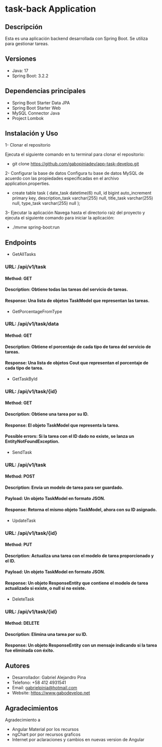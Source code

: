 # task-back Application

## Descripción

Esta es una aplicación backend desarrollada con Spring Boot. Se utiliza para gestionar tareas.

## Versiones

- Java: 17
- Spring Boot: 3.2.2

## Dependencias principales

- Spring Boot Starter Data JPA
- Spring Boot Starter Web
- MySQL Connector Java
- Project Lombok

## Instalación y Uso

1- Clonar el repositorio

Ejecuta el siguiente comando en tu terminal para clonar el repositorio:

- git clone https://github.com/gabopiniadev/app-task-develop.git

2- Configurar la base de datos Configura tu base de datos MySQL de acuerdo con las propiedades especificadas en el archivo application.properties.

- create table task
  (
  date_task        datetime(6)  null,
  id               bigint auto_increment
  primary key,
  description_task varchar(255) null,
  title_task       varchar(255) null,
  type_task        varchar(255) null
  );

3- Ejecutar la aplicación Navega hasta el directorio raíz del proyecto y ejecuta el siguiente comando para iniciar la aplicación:

- ./mvnw spring-boot:run


## Endpoints

- GetAllTasks

### URL: /api/v1/task
#### Method: GET
#### Description: Obtiene todas las tareas del servicio de tareas.
#### Response: Una lista de objetos TaskModel que representan las tareas.


- GetPorcentageFromType
### URL: /api/v1/task/data
#### Method: GET
#### Description: Obtiene el porcentaje de cada tipo de tarea del servicio de tareas.
#### Response: Una lista de objetos Cout que representan el porcentaje de cada tipo de tarea.


- GetTaskById
### URL: /api/v1/task/{id}
#### Method: GET
#### Description: Obtiene una tarea por su ID.
#### Response: El objeto TaskModel que representa la tarea.
#### Possible errors: Si la tarea con el ID dado no existe, se lanza un EntityNotFoundException.


- SendTask
### URL: /api/v1/task
#### Method: POST
#### Description: Envia un modelo de tarea para ser guardado.
#### Payload: Un objeto TaskModel en formato JSON.
#### Response: Retorna el mismo objeto TaskModel, ahora con su ID asignado.


- UpdateTask
### URL: /api/v1/task/{id}
#### Method: PUT
#### Description: Actualiza una tarea con el modelo de tarea proporcionado y el ID.
#### Payload: Un objeto TaskModel en formato JSON.
#### Response: Un objeto ResponseEntity que contiene el modelo de tarea actualizado si existe, o null si no existe.


- DeleteTask
### URL: /api/v1/task/{id}
#### Method: DELETE
#### Description: Elimina una tarea por su ID.
#### Response: Un objeto ResponseEntity con un mensaje indicando si la tarea fue eliminada con éxito.



## Autores

- Desarrollador: Gabriel Alejandro Pina
- Telefono: +58 412 4931541
- Email: gabrielpinia@hotmail.com
- Website: https://www.gabodevelop.net

## Agradecimientos

Agradecimiento a

- Angular Material por los recursos
- ngChart por por recursos graficos
- Internet por aclaraciones y cambios en nuevas version de Angular

 